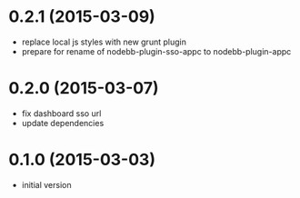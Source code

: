 # 0.2.1 (2015-03-09)

- replace local js styles with new grunt plugin
- prepare for rename of nodebb-plugin-sso-appc to nodebb-plugin-appc

# 0.2.0 (2015-03-07)

- fix dashboard sso url
- update dependencies

# 0.1.0 (2015-03-03)

- initial version